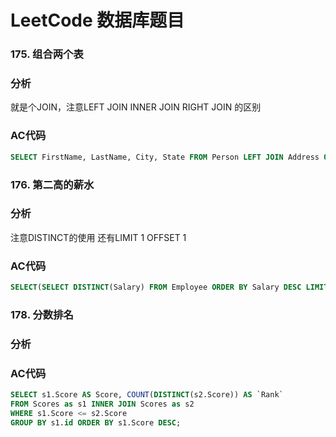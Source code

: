 # LeetCode 数据库题目

### 175. 组合两个表

### 分析

就是个JOIN，注意LEFT JOIN INNER JOIN RIGHT JOIN 的区别

### AC代码

```sql
SELECT FirstName, LastName, City, State FROM Person LEFT JOIN Address ON Person.PersonId = Address.PersonId
```

### 176. 第二高的薪水

### 分析

注意DISTINCT的使用 还有LIMIT 1 OFFSET 1

### AC代码

```sql
SELECT(SELECT DISTINCT(Salary) FROM Employee ORDER BY Salary DESC LIMIT 1 OFFSET 1) AS SecondHighestSalary;
```

### 178. 分数排名

### 分析



### AC代码

```sql
SELECT s1.Score AS Score, COUNT(DISTINCT(s2.Score)) AS `Rank`
FROM Scores as s1 INNER JOIN Scores as s2 
WHERE s1.Score <= s2.Score 
GROUP BY s1.id ORDER BY s1.Score DESC;
```